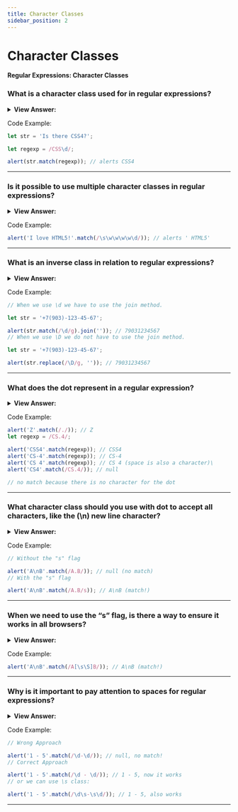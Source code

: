 ```yaml
---
title: Character Classes
sidebar_position: 2
---
```


# Character Classes

**Regular Expressions: Character Classes**

<head>
  <title>Character Classes - JavaScript Interview Questions & Answers</title>
  <meta charSet="utf-8" />
</head>

### What is a character class used for in regular expressions?

<details>
  <summary><strong>View Answer:</strong></summary>
  <div>
  <div><strong>Interview Response:</strong> A character class is a special notation that matches any symbol from a certain set. The most common character classes is \d, \s, and \w used to add additional parameters for regular expressions to manipulate strings. A RegExp may contain both regular symbols and character classes.
    </div>
  </div>
</details>

Code Example:

```js
let str = 'Is there CSS4?';

let regexp = /CSS\d/;

alert(str.match(regexp)); // alerts CSS4
```

---

### Is it possible to use multiple character classes in regular expressions?

<details>
  <summary><strong>View Answer:</strong></summary>
  <div>
  <div><strong>Interview Response:</strong> Yes, we can use multiple character classes in regular expressions to manipulate string queries.
    </div>
  </div>
</details>

Code Example:

```js
alert('I love HTML5!'.match(/\s\w\w\w\w\d/)); // alerts ' HTML5'
```

---

### What is an inverse class in relation to regular expressions?

<details>
  <summary><strong>View Answer:</strong></summary>
  <div>
  <div><strong>Interview Response:</strong> For every character class there exists an “inverse class”, denoted with the same letter, but uppercased. An example of this is \D which finds a match for any character except \d, for instance a letter.
    </div>
  </div>
</details>

Code Example:

```js
// When we use \d we have to use the join method.

let str = '+7(903)-123-45-67';

alert(str.match(/\d/g).join('')); // 79031234567
// When we use \D we do not have to use the join method.

let str = '+7(903)-123-45-67';

alert(str.replace(/\D/g, '')); // 79031234567
```

---

### What does the dot represent in a regular expression?

<details>
  <summary><strong>View Answer:</strong></summary>
  <div>
  <div><strong>Interview Response:</strong> A dot (.) is a special character class that matches any character except a new line. It should be noted that a dot means “any character”, but not the “absence of a character”. There must be a character to match it. By default, a dot does not match the new line character \n.
    </div>
  </div>
</details>

Code Example:

```js
alert('Z'.match(/./)); // Z
let regexp = /CS.4/;

alert('CSS4'.match(regexp)); // CSS4
alert('CS-4'.match(regexp)); // CS-4
alert('CS 4'.match(regexp)); // CS 4 (space is also a character)\
alert('CS4'.match(/CS.4/)); // null

// no match because there is no character for the dot
```

---

### What character class should you use with dot to accept all characters, like the (\n) new line character?

<details>
  <summary><strong>View Answer:</strong></summary>
  <div>
  <div><strong>Interview Response:</strong> By default, a dot does not match the newline character \n. There are many situations when we would like a dot to mean literally “any character”, newline included. To include all characters, we must use the "s" flag. It should be noted, the “s” flag is not supported in Internet Explorer.
    </div>
  </div>
</details>

Code Example:

```js
// Without the "s" flag

alert('A\nB'.match(/A.B/)); // null (no match)
// With the "s" flag

alert('A\nB'.match(/A.B/s)); // A\nB (match!)
```

---

### When we need to use the “s” flag, is there a way to ensure it works in all browsers?

<details>
  <summary><strong>View Answer:</strong></summary>
  <div>
  <div><strong>Interview Response:</strong> Since, the s flag is not supported in IE. There is an alternative, that works everywhere, We can use a regular expression [\s\S] to match any character. The pattern [\s\S] literally says: “a space character OR not a space character”. In other words, “anything”. We could use another pair of complementary classes, such as [\d\D], that doesn’t matter. Or even the [^] – as it means match any character except nothing. Also we can use this trick if we want both kind of “dots” in the same pattern: the actual dot . behaving the regular way (“not including a newline”), and also a way to match “any character” with [\s\S] or alike.
    </div>
  </div>
</details>

Code Example:

```js
alert('A\nB'.match(/A[\s\S]B/)); // A\nB (match!)
```

---

### Why is it important to pay attention to spaces for regular expressions?

<details>
  <summary><strong>View Answer:</strong></summary>
  <div>
  <div><strong>Interview Response:</strong> If a regular expression does not take spaces into account, it may fail to work. We can fix it by adding spaces into the regular expression. A space is a character. Equal in importance with any other character. We cannot add or remove spaces from a regular expression and expect it to work the same. In other words, in a regular expression all character’s matter, spaces too.
    </div>
  </div>
</details>

Code Example:

```js
// Wrong Approach

alert('1 - 5'.match(/\d-\d/)); // null, no match!
// Correct Approach

alert('1 - 5'.match(/\d - \d/)); // 1 - 5, now it works
// or we can use \s class:

alert('1 - 5'.match(/\d\s-\s\d/)); // 1 - 5, also works
```

---
